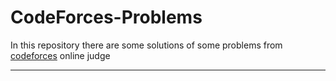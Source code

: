 # CodeForces-Problems
In this repository there are some solutions of some problems from [codeforces] online judge 

****
[codeforces]: <http://codeforces.com>

   
